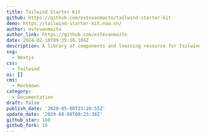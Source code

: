```yaml
---
title: Tailwind Starter Kit
github: https://github.com/estevanmaito/tailwind-starter-kit
demo: https://tailwind-starter-kit.now.sh/
author: estevanmaito
author_link: https://github.com/estevanmaito
date: 2024-02-18T09:35:16.104Z
description: A library of components and learning resource for Tailwind CSS.
ssg:
  - Nextjs
css:
  - Tailwind
ui: []
cms:
  - Markdown
category:
  - Documentation
draft: false
publish_date: '2020-05-08T23:20:55Z'
update_date: '2020-08-08T00:25:38Z'
github_star: 160
github_fork: 18
---
```

